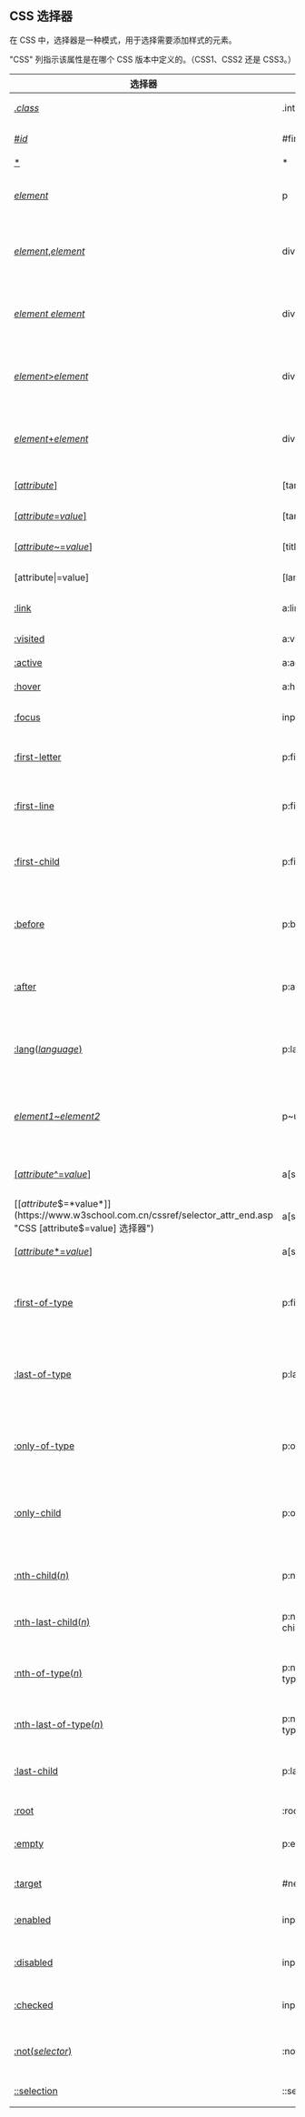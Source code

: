 ## CSS 选择器

在 CSS 中，选择器是一种模式，用于选择需要添加样式的元素。

"CSS" 列指示该属性是在哪个 CSS 版本中定义的。（CSS1、CSS2 还是 CSS3。）

| 选择器                                                                                                                            | 例子                    | 例子描述                               | CSS |
| ------------------------------------------------------------------------------------------------------------------------------ | --------------------- | ---------------------------------- | --- |
| [.*class*](https://www.w3school.com.cn/cssref/selector_class.asp "CSS .class 选择器")                                             | .intro                | 选择 class="intro" 的所有元素。            | 1   |
| [#*id*](https://www.w3school.com.cn/cssref/selector_id.asp "CSS #id 选择器")                                                      | #firstname            | 选择 id="firstname" 的所有元素。           | 1   |
| [*](https://www.w3school.com.cn/cssref/selector_all.asp "CSS * 选择器")                                                           | *                     | 选择所有元素。                            | 2   |
| [*element*](https://www.w3school.com.cn/cssref/selector_element.asp "CSS element 选择器")                                         | p                     | 选择所有 <p> 元素。                       | 1   |
| [*element*,*element*](https://www.w3school.com.cn/cssref/selector_element_comma.asp "CSS element,element 选择器")                 | div,p                 | 选择所有 <div> 元素和所有 <p> 元素。           | 1   |
| [*element* *element*](https://www.w3school.com.cn/cssref/selector_element_element.asp "CSS element element 选择器")               | div p                 | 选择 <div> 元素内部的所有 <p> 元素。           | 1   |
| [*element*>*element*](https://www.w3school.com.cn/cssref/selector_element_gt.asp "CSS element>element 选择器")                    | div>p                 | 选择父元素为 <div> 元素的所有 <p> 元素。         | 2   |
| [*element*+*element*](https://www.w3school.com.cn/cssref/selector_element_plus.asp "CSS element+element 选择器")                  | div+p                 | 选择紧接在 <div> 元素之后的所有 <p> 元素。        | 2   |
| [[*attribute*]](https://www.w3school.com.cn/cssref/selector_attribute.asp "CSS [attribute] 选择器")                               | [target]              | 选择带有 target 属性所有元素。                | 2   |
| [[*attribute*=*value*]](https://www.w3school.com.cn/cssref/selector_attribute_value.asp "CSS [attribute=value] 选择器")           | [target=_blank]       | 选择 target="_blank" 的所有元素。          | 2   |
| [[*attribute*~=*value*]](https://www.w3school.com.cn/cssref/selector_attribute_value_contain.asp "CSS [attribute~=value] 选择器") | [title~=flower]       | 选择 title 属性包含单词 "flower" 的所有元素。    | 2   |
| [attribute\|=value]                                                                                                            | [lang\|=en]           | 选择 lang 属性值以 "en" 开头的所有元素。         | 2   |
| [:link](https://www.w3school.com.cn/cssref/selector_link.asp "CSS :link 选择器")                                                  | a:link                | 选择所有未被访问的链接。                       | 1   |
| [:visited](https://www.w3school.com.cn/cssref/selector_visited.asp "CSS :visited 选择器")                                         | a:visited             | 选择所有已被访问的链接。                       | 1   |
| [:active](https://www.w3school.com.cn/cssref/selector_active.asp "CSS :active 选择器")                                            | a:active              | 选择活动链接。                            | 1   |
| [:hover](https://www.w3school.com.cn/cssref/selector_hover.asp "CSS :hover 选择器")                                               | a:hover               | 选择鼠标指针位于其上的链接。                     | 1   |
| [:focus](https://www.w3school.com.cn/cssref/selector_focus.asp "CSS :focus 选择器")                                               | input:focus           | 选择获得焦点的 input 元素。                  | 2   |
| [:first-letter](https://www.w3school.com.cn/cssref/selector_first-letter.asp "CSS :first-letter 选择器")                          | p:first-letter        | 选择每个 <p> 元素的首字母。                   | 1   |
| [:first-line](https://www.w3school.com.cn/cssref/selector_first-line.asp "CSS :first-line 选择器")                                | p:first-line          | 选择每个 <p> 元素的首行。                    | 1   |
| [:first-child](https://www.w3school.com.cn/cssref/selector_first-child.asp "CSS :first-child 选择器")                             | p:first-child         | 选择属于父元素的第一个子元素的每个 <p> 元素。          | 2   |
| [:before](https://www.w3school.com.cn/cssref/selector_before.asp "CSS :before 选择器")                                            | p:before              | 在每个 <p> 元素的内容之前插入内容。               | 2   |
| [:after](https://www.w3school.com.cn/cssref/selector_after.asp "CSS :after 选择器")                                               | p:after               | 在每个 <p> 元素的内容之后插入内容。               | 2   |
| [:lang(*language*)](https://www.w3school.com.cn/cssref/selector_lang.asp "CSS :lang(language) 选择器")                            | p:lang(it)            | 选择带有以 "it" 开头的 lang 属性值的每个 <p> 元素。 | 2   |
| [*element1*~*element2*](https://www.w3school.com.cn/cssref/selector_gen_sibling.asp "CSS element1~element2 选择器")               | p~ul                  | 选择前面有 <p> 元素的每个 <ul> 元素。           | 3   |
| [[*attribute*^=*value*]](https://www.w3school.com.cn/cssref/selector_attr_begin.asp "CSS [attribute^=value] 选择器")              | a[src^="https"]       | 选择其 src 属性值以 "https" 开头的每个 <a> 元素。 | 3   |
| [[*attribute*$=*value*]](https://www.w3school.com.cn/cssref/selector_attr_end.asp "CSS [attribute$=value] 选择器")                | a[src$=".pdf"]        | 选择其 src 属性以 ".pdf" 结尾的所有 <a> 元素。   | 3   |
| [[*attribute**=*value*]](https://www.w3school.com.cn/cssref/selector_attr_contain.asp "CSS [attribute*=value] 选择器")            | a[src*="abc"]         | 选择其 src 属性中包含 "abc" 子串的每个 <a> 元素。  | 3   |
| [:first-of-type](https://www.w3school.com.cn/cssref/selector_first-of-type.asp "CSS :first-of-type 选择器")                       | p:first-of-type       | 选择属于其父元素的首个 <p> 元素的每个 <p> 元素。      | 3   |
| [:last-of-type](https://www.w3school.com.cn/cssref/selector_last-of-type.asp "CSS :last-of-type 选择器")                          | p:last-of-type        | 选择属于其父元素的最后 <p> 元素的每个 <p> 元素。      | 3   |
| [:only-of-type](https://www.w3school.com.cn/cssref/selector_only-of-type.asp "CSS :only-of-type 选择器")                          | p:only-of-type        | 选择属于其父元素唯一的 <p> 元素的每个 <p> 元素。      | 3   |
| [:only-child](https://www.w3school.com.cn/cssref/selector_only-child.asp "CSS :only-child 选择器")                                | p:only-child          | 选择属于其父元素的唯一子元素的每个 <p> 元素。          | 3   |
| [:nth-child(*n*)](https://www.w3school.com.cn/cssref/selector_nth-child.asp "CSS :nth-child(n) 选择器")                           | p:nth-child(2)        | 选择属于其父元素的第二个子元素的每个 <p> 元素。         | 3   |
| [:nth-last-child(*n*)](https://www.w3school.com.cn/cssref/selector_nth-last-child.asp "CSS :nth-last-child(n) 选择器")            | p:nth-last-child(2)   | 同上，从最后一个子元素开始计数。                   | 3   |
| [:nth-of-type(*n*)](https://www.w3school.com.cn/cssref/selector_nth-of-type.asp "CSS :nth-of-type(n) 选择器")                     | p:nth-of-type(2)      | 选择属于其父元素第二个 <p> 元素的每个 <p> 元素。      | 3   |
| [:nth-last-of-type(*n*)](https://www.w3school.com.cn/cssref/selector_nth-last-of-type.asp "CSS :nth-last-of-type(n) 选择器")      | p:nth-last-of-type(2) | 同上，但是从最后一个子元素开始计数。                 | 3   |
| [:last-child](https://www.w3school.com.cn/cssref/selector_last-child.asp "CSS :last-child 选择器")                                | p:last-child          | 选择属于其父元素最后一个子元素每个 <p> 元素。          | 3   |
| [:root](https://www.w3school.com.cn/cssref/selector_root.asp "CSS :root 选择器")                                                  | :root                 | 选择文档的根元素。                          | 3   |
| [:empty](https://www.w3school.com.cn/cssref/selector_empty.asp "CSS :empty 选择器")                                               | p:empty               | 选择没有子元素的每个 <p> 元素（包括文本节点）。         | 3   |
| [:target](https://www.w3school.com.cn/cssref/selector_target.asp "CSS :target 选择器")                                            | #news:target          | 选择当前活动的 #news 元素。                  | 3   |
| [:enabled](https://www.w3school.com.cn/cssref/selector_enabled.asp "CSS :enabled 选择器")                                         | input:enabled         | 选择每个启用的 <input> 元素。                | 3   |
| [:disabled](https://www.w3school.com.cn/cssref/selector_disabled.asp "CSS :disabled 选择器")                                      | input:disabled        | 选择每个禁用的 <input> 元素                 | 3   |
| [:checked](https://www.w3school.com.cn/cssref/selector_checked.asp "CSS :checked 选择器")                                         | input:checked         | 选择每个被选中的 <input> 元素。               | 3   |
| [:not(*selector*)](https://www.w3school.com.cn/cssref/selector_not.asp "CSS :not(selector) 选择器")                               | :not(p)               | 选择非 <p> 元素的每个元素。                   | 3   |
| [::selection](https://www.w3school.com.cn/cssref/selector_selection.asp "CSS ::selection 选择器")                                 | ::selection           | 选择被用户选取的元素部分。                      | 3   |

